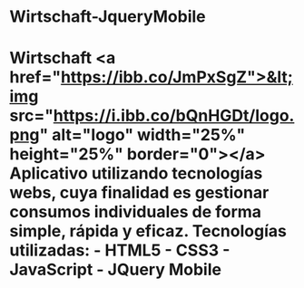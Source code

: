 # Wirtschaft-JqueryMobile
# Wirtschaft &lt;a href="https://ibb.co/JmPxSgZ">&lt;img src="https://i.ibb.co/bQnHGDt/logo.png" alt="logo" width="25%" height="25%" border="0">&lt;/a>  Aplicativo utilizando tecnologías webs, cuya finalidad es gestionar consumos individuales de forma simple, rápida y eficaz.    Tecnologías utilizadas:  - HTML5 - CSS3 - JavaScript - JQuery Mobile
